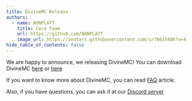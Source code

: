 ```yaml
---
title: DivineMC Release
authors:
  - name: NONPLAYT
    title: Core Team
    url: https://github.com/NONPLAYT
    image_url: https://avatars.githubusercontent.com/u/76615486?v=4
hide_table_of_contents: false
---
```


We are happy to announce, we releasing DivineMC! You can download DivineMC [here](https://github.com/DivineMC/DivineMC/releases/latest) or [here](https://divinemc.bxteam.gq/#download)

If you want to know more about DivineMC, you can read [FAQ](https://divinemc.bxteam.gq/docs/faq) article.

Also, if you have questions, you can ask it at our [Discord server](https://discord.gg/p7cxhw7E2M)
